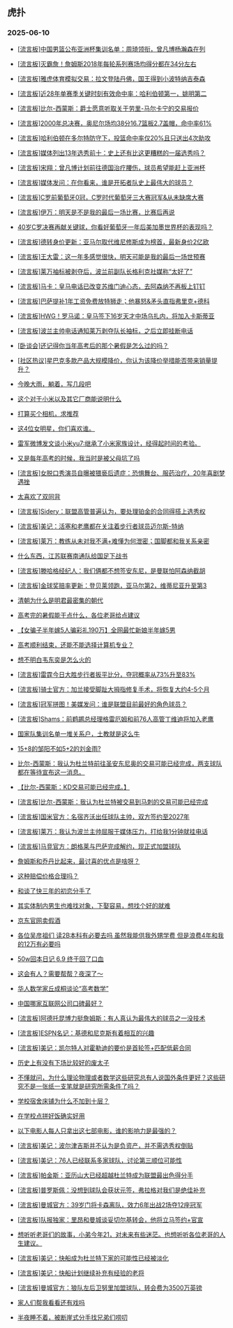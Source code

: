 ## 虎扑 
### 2025-06-10

+ [[流言板]中国男篮公布亚洲杯集训名单：周琦领衔，曾凡博杨瀚森在列](https://bbs.hupu.com/633074256.html)

+ [[流言板]灭霸詹！詹姆斯2018年每轮系列赛场均得分都在34分左右](https://bbs.hupu.com/633075039.html)

+ [[流言板]雅虎体育模拟交易：拉文登陆丹佛，国王得到小波特纳吉泰森](https://bbs.hupu.com/633072252.html)

+ [[流言板]近28年单赛季关键时刻有效命中率：哈利伯顿第一，姚明第二](https://bbs.hupu.com/633075426.html)

+ [[流言板]比尔-西蒙斯：爵士愿意听取关于劳里-马尔卡宁的交易报价](https://bbs.hupu.com/633075390.html)

+ [[流言板]2000年总决赛，奥尼尔场均38分16.7篮板2.7盖帽，命中率61%](https://bbs.hupu.com/633073127.html)

+ [[流言板]哈利伯顿在多尔特防守下，投篮命中率仅20%且只送出4次助攻](https://bbs.hupu.com/633075636.html)

+ [[流言板]媒体列出13年选秀前十：史上还有比这更糟糕的一届选秀吗？](https://bbs.hupu.com/633072930.html)

+ [[流言板]宋翔：曾凡博计划前往德国治疗腰伤，球员希望能赶上亚洲杯](https://bbs.hupu.com/633075373.html)

+ [[流言板]媒体发问：在你看来，谁是开拓者队史上最伟大的球员？](https://bbs.hupu.com/633074186.html)

+ [[流言板]C罗前葡萄牙0冠，C罗时代葡萄牙三大赛冠军&amp;从未缺席大赛](https://bbs.hupu.com/633066971.html)

+ [[流言板]伊万：明天是不是我的最后一场比赛，比赛后再说](https://bbs.hupu.com/633070258.html)

+ [40岁C罗决赛再献关键球，你看好葡萄牙一年后美加墨世界杯的表现吗？](https://bbs.hupu.com/633066865.html)

+ [[流言板]德转身价更新：亚马尔取代维尼修斯成为榜首，最新身价2亿欧](https://bbs.hupu.com/633072519.html)

+ [[流言板]王大雷：这一年多感觉很快，明天可能是我的最后一场世预赛](https://bbs.hupu.com/633070116.html)

+ [[流言板]莱万袖标被剥夺后，波兰前副队长格利克社媒称“太好了”](https://bbs.hupu.com/633069165.html)

+ [[流言板]马卡：皇马电话已改变苏维门迪心态，去阿森纳不再板上钉钉](https://bbs.hupu.com/633068571.html)

+ [[流言板]巴萨提补1年工资免费放特狮走；他暴怒&amp;矛头直指弗里克+德科](https://bbs.hupu.com/633068275.html)

+ [[流言板]HWG！罗马诺：皇马签下16岁天才中场乌扎内，将加入卡斯蒂亚](https://bbs.hupu.com/633067947.html)

+ [[流言板]波兰主帅电话通知莱万剥夺队长袖标，之后立即挂断电话](https://bbs.hupu.com/633068824.html)

+ [[卧谈会]还记得你当年高考后的那个暑假是怎么过的吗？](https://bbs.hupu.com/633074499.html)

+ [[社区热议]星巴克多款产品大规模降价，你认为该降价举措能否带来销量提升？](https://bbs.hupu.com/633071000.html)

+ [今晚大雨，躺着，写几段吧](https://bbs.hupu.com/633073457.html)

+ [这个对于小米以及其它厂商能说明什么](https://bbs.hupu.com/633071052.html)

+ [打算买个相机，求推荐](https://bbs.hupu.com/633072316.html)

+ [这4位女明星，你们喜欢谁。](https://bbs.hupu.com/633072494.html)

+ [雷军微博发文谈小米yu7:继承了小米家族设计，经得起时间的考验。](https://bbs.hupu.com/633073986.html)

+ [又是每年高考的时候，我当时是被父母坑了吗](https://bbs.hupu.com/633073744.html)

+ [[流言板]女脱口秀演员自曝被猥亵后遗症：恐惧舞台、服药治疗，20年喜剧梦遇挫](https://bbs.hupu.com/633072013.html)

+ [太喜欢了双同背](https://bbs.hupu.com/633073774.html)

+ [[流言板]Sidery：联盟高管普遍认为，要处理铂金的合同得搭上选秀权](https://bbs.hupu.com/633077103.html)

+ [[流言板]美记：活塞和老鹰都在关注着步行者球员迈尔斯-特纳](https://bbs.hupu.com/633075504.html)

+ [[流言板]莱万：教练从未对我不满+难懂为何泄密；国脚都和我关系亲密](https://bbs.hupu.com/633075531.html)

+ [什么东西，江苏联赛南通队给国足下战书](https://bbs.hupu.com/633075929.html)

+ [[流言板]滕哈格经纪人：我们俩都不想签安东尼，是曼联怕阿森纳截胡](https://bbs.hupu.com/633075882.html)

+ [[流言板]金球奖赔率更新：登贝莱领跑，亚马尔第2，维蒂尼亚升至第3](https://bbs.hupu.com/633073750.html)

+ [清朝为什么是明君最密集的朝代](https://bbs.hupu.com/633073944.html)

+ [高考完的暑假能干点什么，各位老哥给点建议](https://bbs.hupu.com/633074392.html)

+ [【女骗子半年嫁5人骗彩礼190万】全网最忙新娘半年嫁5男](https://bbs.hupu.com/633073645.html)

+ [高考顺利结束，还能不能选择计算机专业？](https://bbs.hupu.com/633074369.html)

+ [想不明白韦东奕是怎么火的](https://bbs.hupu.com/633074024.html)

+ [[流言板]雷霆今日大胜步行者扳平比分，夺冠概率从73%升至83%](https://bbs.hupu.com/633076394.html)

+ [[流言板]骑士官方：加兰接受脚趾大拇指修复手术，将恢复大约4-5个月](https://bbs.hupu.com/633078406.html)

+ [[流言板]冠军拼图！美媒发问：谁是联盟目前最好的角色球员？](https://bbs.hupu.com/633078361.html)

+ [[流言板]Shams：前鹈鹕总经理格雷厄姆和前76人高管丁维迪将加入老鹰](https://bbs.hupu.com/633077318.html)

+ [国家队集训名单一堆关系户，土教就是这么牛](https://bbs.hupu.com/633076287.html)

+ [15+8的邹阳不如5+2的刘金雨?](https://bbs.hupu.com/633077164.html)

+ [比尔-西蒙斯：我认为杜兰特前往圣安东尼奥的交易可能已经完成，两支球队都在等待宣布这一消息。](https://bbs.hupu.com/633077470.html)

+ [【比尔-西蒙斯：KD交易可能已经完成。】](https://bbs.hupu.com/633077741.html)

+ [[流言板]比尔-西蒙斯：我认为杜兰特被交易到马刺的交易可能已经完成](https://bbs.hupu.com/633080512.html)

+ [[流言板]国米官方：名宿齐沃出任球队主帅，双方签约至2027年](https://bbs.hupu.com/633075595.html)

+ [[流言板]莱万：我认为波兰主帅屈服于媒体压力，打给我1分钟就挂电话](https://bbs.hupu.com/633075375.html)

+ [[流言板]马竞官方：朗格莱与巴萨完成解约，现正式加盟球队](https://bbs.hupu.com/633075778.html)

+ [詹姆斯和乔丹比起来，最讨喜的优点是啥呀？](https://bbs.hupu.com/633076011.html)

+ [这种赔偿价格合理吗？](https://bbs.hupu.com/633076093.html)

+ [和谈了快三年的初恋分手了](https://bbs.hupu.com/633078394.html)

+ [其实体制内男生也难找对象，下娶容易，想找个好的就难](https://bbs.hupu.com/633077950.html)

+ [京东官网卖假酒](https://bbs.hupu.com/633078110.html)

+ [各位吴彦祖们 读2B本科有必要去吗 虽然我能供我外甥学费 但是浪费4年和我的12万有必要吗](https://bbs.hupu.com/633076467.html)

+ [50w回本日记 6.9 终于回了口血](https://bbs.hupu.com/633076638.html)

+ [这会有人？需要帮帮？夜深了～](https://bbs.hupu.com/633079958.html)

+ [华人数学家丘成桐谈论“高考数学”](https://bbs.hupu.com/633076211.html)

+ [中国哪家互联网公司口碑最好？](https://bbs.hupu.com/633075898.html)

+ [[流言板]阿德托昆博力挺詹姆斯：有人真认为最伟大的球员之一没技术](https://bbs.hupu.com/633080410.html)

+ [[流言板]ESPN名记：基德和尼克斯有着相互的兴趣](https://bbs.hupu.com/633080536.html)

+ [[流言板]美记：凯尔特人对霍勒迪的要价是首轮签+匹配低薪合同](https://bbs.hupu.com/633080462.html)

+ [历史上有没有下场比较好的废太子](https://bbs.hupu.com/633078074.html)

+ [不懂就问，为什么理论物理或者数学这些研究总有人说国外条件更好？这些研究不是一张纸一支笔就是研究所需条件了吗？](https://bbs.hupu.com/633077463.html)

+ [学校宿舍床铺为什么不加到十层？](https://bbs.hupu.com/633077309.html)

+ [在学校点拼好饭确实好用](https://bbs.hupu.com/633078676.html)

+ [以下电影人每人只拿出这七部电影，谁的影响力是最强的？](https://bbs.hupu.com/633079145.html)

+ [[流言板]美记：波尔津吉斯并不认为是负资产，并不需选秀权倒贴](https://bbs.hupu.com/633081037.html)

+ [[流言板]美记：76人已经联系多家球队，讨论第三顺位可能性](https://bbs.hupu.com/633080628.html)

+ [[流言板]帕金斯：亚历山大已经超越杜兰特成为联盟最出色得分手](https://bbs.hupu.com/633080959.html)

+ [[流言板]普罗斯佩：没想到球队会获状元签，弗拉格对我们是绝佳补充](https://bbs.hupu.com/633080608.html)

+ [[流言板]曼城官方：39岁门将卡森离队，效力6年出战2场夺12座冠军](https://bbs.hupu.com/633070968.html)

+ [[流言板]队报独家：里昂和曼城谈妥切尔基转会，他将立马签约+官宣](https://bbs.hupu.com/633072607.html)

+ [想听听老哥们的故事，小弟今年21，对未来有些迷茫。也想听听各位老哥的人生建议。](https://bbs.hupu.com/633077898.html)

+ [[流言板]美记：快船成为杜兰特下家的可能性已经被淡化](https://bbs.hupu.com/633081013.html)

+ [[流言板]美记：快船计划继续补充有经验的老将](https://bbs.hupu.com/633081936.html)

+ [[流言板]曼城官方：狼队左后卫努里加盟球队，转会费为3500万英镑](https://bbs.hupu.com/633078568.html)

+ [家人们帮我看看还有戏吗](https://bbs.hupu.com/633082235.html)

+ [半夜睡不着，被断崖式分手找兄弟们唠叨](https://bbs.hupu.com/633081868.html)

